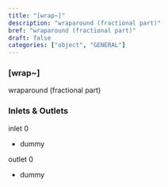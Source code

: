 ```yaml
---
title: "[wrap~]"
description: "wraparound (fractional part)"
bref: "wraparound (fractional part)"
draft: false
categories: ["object", "GENERAL"]
---
```


### [wrap~]

wraparound (fractional part)

### Inlets & Outlets

inlet 0

 - dummy

outlet 0

 - dummy
 
